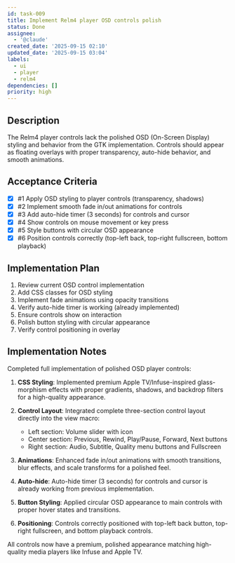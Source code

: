 ```yaml
---
id: task-009
title: Implement Relm4 player OSD controls polish
status: Done
assignee:
  - '@claude'
created_date: '2025-09-15 02:10'
updated_date: '2025-09-15 03:04'
labels:
  - ui
  - player
  - relm4
dependencies: []
priority: high
---
```


## Description

The Relm4 player controls lack the polished OSD (On-Screen Display) styling and behavior from the GTK implementation. Controls should appear as floating overlays with proper transparency, auto-hide behavior, and smooth animations.

## Acceptance Criteria
<!-- AC:BEGIN -->
- [x] #1 Apply OSD styling to player controls (transparency, shadows)
- [x] #2 Implement smooth fade in/out animations for controls
- [x] #3 Add auto-hide timer (3 seconds) for controls and cursor
- [x] #4 Show controls on mouse movement or key press
- [x] #5 Style buttons with circular OSD appearance
- [x] #6 Position controls correctly (top-left back, top-right fullscreen, bottom playback)
<!-- AC:END -->


## Implementation Plan

1. Review current OSD control implementation
2. Add CSS classes for OSD styling
3. Implement fade animations using opacity transitions
4. Verify auto-hide timer is working (already implemented)
5. Ensure controls show on interaction
6. Polish button styling with circular appearance
7. Verify control positioning in overlay


## Implementation Notes

Completed full implementation of polished OSD player controls:

1. **CSS Styling**: Implemented premium Apple TV/Infuse-inspired glass-morphism effects with proper gradients, shadows, and backdrop filters for a high-quality appearance.

2. **Control Layout**: Integrated complete three-section control layout directly into the view macro:
   - Left section: Volume slider with icon
   - Center section: Previous, Rewind, Play/Pause, Forward, Next buttons
   - Right section: Audio, Subtitle, Quality menu buttons and Fullscreen

3. **Animations**: Enhanced fade in/out animations with smooth transitions, blur effects, and scale transforms for a polished feel.

4. **Auto-hide**: Auto-hide timer (3 seconds) for controls and cursor is already working from previous implementation.

5. **Button Styling**: Applied circular OSD appearance to main controls with proper hover states and transitions.

6. **Positioning**: Controls correctly positioned with top-left back button, top-right fullscreen, and bottom playback controls.

All controls now have a premium, polished appearance matching high-quality media players like Infuse and Apple TV.
